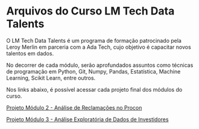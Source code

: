 # Arquivos do Curso LM Tech Data Talents

O LM Tech Data Talents é um programa de formação patrocinado pela Leroy Merlin em parceria com a Ada Tech, cujo objetivo é capacitar novos talentos em dados.

No decorrer de cada módulo, serão aprofundados assuntos como técnicas de programação em Python, Git, Numpy, Pandas, Estatística, Machine Learning, Scikit Learn, entre outros.

Nos links abaixo, é possível acessar cada projeto final dos módulos do curso.

[Projeto Módulo 2 - Análise de Reclamações no Procon](https://github.com/Rafael-Ribeiro-de-Lima/970-lm-tech-data-talents/tree/main/modulo-2/projeto-final)

[Projeto Módulo 3 - Análise Exploratória de Dados de Investidores](https://github.com/Rafael-Ribeiro-de-Lima/970-lm-tech-data-talents/tree/main/modulo-3/projeto-final)
